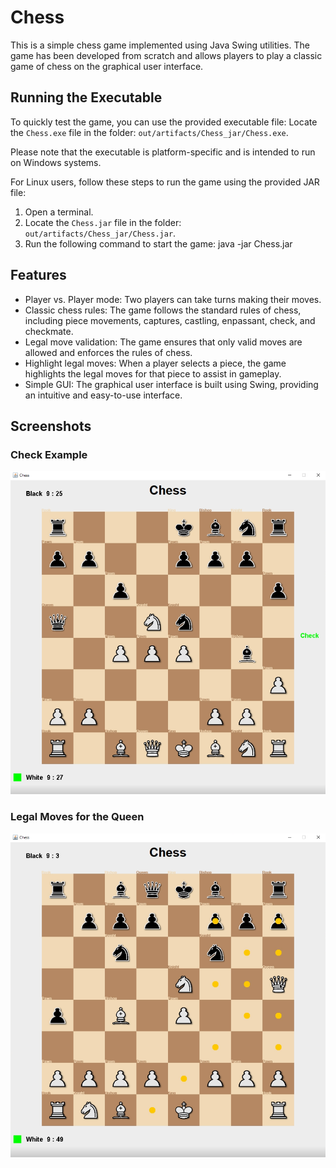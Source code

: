 # Chess

This is a simple chess game implemented using Java Swing utilities. The game has been developed from scratch and allows players to play a classic game of chess on the graphical user interface.

## Running the Executable

To quickly test the game, you can use the provided executable file:
Locate the `Chess.exe` file in the folder: `out/artifacts/Chess_jar/Chess.exe`.

Please note that the executable is platform-specific and is intended to run on Windows systems.

For Linux users, follow these steps to run the game using the provided JAR file:

1. Open a terminal.
2. Locate the `Chess.jar` file in the folder: `out/artifacts/Chess_jar/Chess.jar`.
3. Run the following command to start the game: java -jar Chess.jar

## Features

* Player vs. Player mode: Two players can take turns making their moves.
* Classic chess rules: The game follows the standard rules of chess, including piece movements, captures, castling, enpassant, check, and checkmate.
* Legal move validation: The game ensures that only valid moves are allowed and enforces the rules of chess.
* Highlight legal moves: When a player selects a piece, the game highlights the legal moves for that piece to assist in gameplay.
* Simple GUI: The graphical user interface is built using Swing, providing an intuitive and easy-to-use interface.

## Screenshots

### Check Example
![Check](resources/readme/check.png)

### Legal Moves for the Queen
![Legal moves for the Queen](resources/readme/legalmoves.png)
